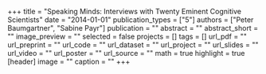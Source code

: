 +++
title = "Speaking Minds: Interviews with Twenty Eminent Cognitive Scientists"
date = "2014-01-01"
publication_types = ["5"]
authors = ["Peter Baumgartner", "Sabine Payr"]
publication = ""
abstract = ""
abstract_short = ""
image_preview = ""
selected = false
projects = []
tags = []
url_pdf = ""
url_preprint = ""
url_code = ""
url_dataset = ""
url_project = ""
url_slides = ""
url_video = ""
url_poster = ""
url_source = ""
math = true
highlight = true
[header]
image = ""
caption = ""
+++
